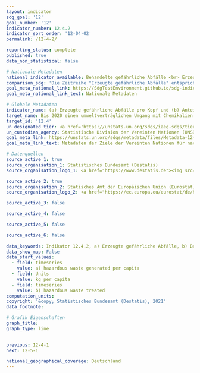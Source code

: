 ```yaml
---
layout: indicator    
sdg_goal: '12'    
goal_number: '12'    
indicator_number: 12.4.2    
indicator_sort_order: '12-04-02'    
permalink: /12-4-2/    

reporting_status: complete    
published: true    
data_non_statistical: false    

# Nationale Metadaten    
national_indicator_available: Behandelte gefährliche Abfälle <br> Erzeugte gefährliche Abfälle    
comparison_sdg: 'Die Zeitreihe "Erzeugte gefährliche Abfälle" entspricht den globalen Metadaten. Die Zeitreihe "Behandelte gefährliche Abfälle" entspricht teilweise den globalen Metadaten.'    
goal_meta_national_link: https://SdgTestEnvironment.github.io/sdg-indicators/public/MetaDe/12.4.2.pdf    
goal_meta_national_link_text: Nationale Metadaten    

# Globale Metadaten    
indicator_name: (a) Erzeugte gefährliche Abfälle pro Kopf und (b) Anteil der behandelten gefährlichen Abfälle, nach Art der Behandlung    
target_name: Bis 2020 einen umweltverträglichen Umgang mit Chemikalien und allen Abfällen während ihres gesamten Lebenszyklus in Übereinstimmung mit den vereinbarten internationalen Rahmenregelungen erreichen und ihre Freisetzung in Luft, Wasser und Boden erheblich verringern, um ihre nachteiligen Auswirkungen auf die menschliche Gesundheit und die Umwelt auf ein Mindestmaß zu beschränken    
target_id: '12.4'    
un_designated_tier: <a href='https://unstats.un.org/sdgs/iaeg-sdgs/tier-classification/' title='Klicken Sie hier um weitere Informationen zur UN-Tier-Klassifikation zu erhalten.'  target='_blank'>Tier II</a>    
un_custodian_agency: Statistische Division der Vereinten Nationen (UNSD)<br>Umweltprogramm der Vereinten Nationen (UNEP)    
goal_meta_link: https://unstats.un.org/sdgs/metadata/files/Metadata-12-04-02.pdf    
goal_meta_link_text: Metadaten der Ziele der Vereinten Nationen für nachhaltige Entwicklung    

# Datenquellen
source_active_1: true
source_organisation_1: Statistisches Bundesamt (Destatis)
source_organisation_logo_1: <a href="https://www.destatis.de"><img src="https://g205sdgs.github.io/sdg-indicators/public/OrgImgDe/destatis.png" alt="Logo destatis" style="height:60px; width:148px"/></a>

source_active_2: true
source_organisation_2: Statisches Amt der Europäischen Union (Eurostat)
source_organisation_logo_2: <a href="https://ec.europa.eu/eurostat/de/home"><img src="https://g205sdgs.github.io/sdg-indicators/public/OrgImgDe/eurostat.png" alt="Logo eurostat" style="height:60px; width:148px"/></a>

source_active_3: false

source_active_4: false

source_active_5: false

source_active_6: false
    
data_keywords: Indikator 12.4.2, a) Erzeugte gefährliche Abfälle, b) Behandelte gefährliche Abfälle, Abfall, Sondermüll, Statistischen Division der UN (UNSD), Umweltprogramm der Vereinten Nationen (UNEP)    
data_show_map: False    
data_start_values: 
  - field: timeseries
    value: a) hazardous waste generated per capita
  - field: Units
    value: kg per capita
  - field: timeseries
    value: b) hazardous waste treated    
computation_units:     
copyright: '&copy; Statistisches Bundesamt (Destatis), 2021'    
data_footnote:     

# Grafik Eigenschaften    
graph_title:     
graph_type: line    
    

previous: 12-4-1    
next: 12-5-1    

national_geographical_coverage: Deutschland    
---
```


<span></span>